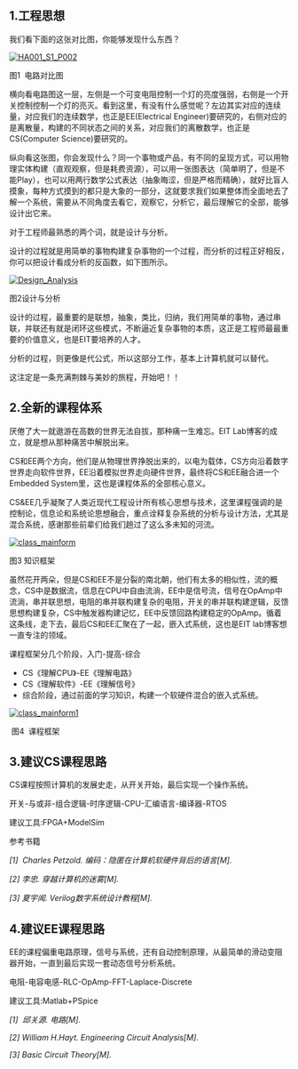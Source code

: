 

## 1.工程思想

我们看下面的这张对比图，你能够发现什么东西？

[![](关于CS和EE课程的个人理解与感悟-EIT%20Lab博客_files/HA001_S1_P002.png "HA001\_S1\_P002")](关于CS和EE课程的个人理解与感悟-EIT%20Lab博客_files/HA001_S1_P002.png)

图1  电路对比图

横向看电路图这一层，左侧是一个可变电阻控制一个灯的亮度强弱，右侧是一个开关控制控制一个灯的亮灭。看到这里，有没有什么感觉呢？左边其实对应的连续量，对应我们的连续数学，也正是EE\(Electrical Engineer\)要研究的，右侧对应的是离散量，构建的不同状态之间的关系，对应我们的离散数学，也正是CS\(Computer Science\)要研究的。

纵向看这张图，你会发现什么？同一个事物或产品，有不同的呈现方式，可以用物理实体构建（直观观察，但是耗费资源），可以用一张图表达（简单明了，但是不能Play），也可以用两行数学公式表达（抽象晦涩，但是严格而精确），就好比盲人摸象，每种方式摸到的都只是大象的一部分，这就要求我们如果整体而全面地去了解一个系统，需要从不同角度去看它，观察它，分析它，最后理解它的全部，能够设计出它来。

对于工程师最熟悉的两个词，就是设计与分析。

设计的过程就是用简单的事物构建复杂事物的一个过程，而分析的过程正好相反，你可以把设计看成分析的反函数，如下图所示。

[![](关于CS和EE课程的个人理解与感悟-EIT%20Lab博客_files/Design_Analysis.png "Design\_Analysis")](关于CS和EE课程的个人理解与感悟-EIT%20Lab博客_files/Design_Analysis.png)

图2设计与分析

设计的过程，最重要的是联想，抽象，类比，归纳，我们用简单的事物，通过串联，并联还有就是闭环这些模式，不断逼近复杂事物的本质，这正是工程师最最重要的价值意义，也是EIT要培养的人才。

分析的过程，则更像是代公式，所以这部分工作，基本上计算机就可以替代。

这注定是一条充满荆棘与美妙的旅程，开始吧！！

## 2.全新的课程体系

厌倦了大一就遨游在高数的世界无法自拔，那种痛一生难忘。EIT Lab博客的成立，就是想从那种痛苦中解脱出来。

CS和EE两个方向，他们是从物理世界挣脱出来的，以电为载体，CS方向沿着数字世界走向软件世界，EE沿着模拟世界走向硬件世界，最终将CS和EE融合进一个Embedded System里，这也是课程体系的全部核心意义。

CS&EE几乎凝聚了人类近现代工程设计所有核心思想与技术，这里课程强调的是控制论，信息论和系统论思想融合，重点诠释复杂系统的分析与设计方法，尤其是混合系统，感谢那些前辈们给我们趟过了这么多未知的河流。

[![](关于CS和EE课程的个人理解与感悟-EIT%20Lab博客_files/class_mainform.png "class\_mainform")](关于CS和EE课程的个人理解与感悟-EIT%20Lab博客_files/class_mainform.png)

图3 知识框架

虽然花开两朵，但是CS和EE不是分裂的南北朝，他们有太多的相似性，流的概念，CS中是数据流，信息在CPU中自由流淌，EE中是信号流，信号在OpAmp中流淌，串并联思想，电阻的串并联构建复杂的电阻，开关的串并联构建逻辑，反馈思想构建复杂，CS中触发器构建记忆，EE中反馈回路构建稳定的OpAmp。循着这条线，走下去，最后CS和EE汇聚在了一起，嵌入式系统，这也是EIT lab博客想一直专注的领域。

课程框架分几个阶段，入门-提高-综合

* CS《理解CPU》-EE《理解电路》
* CS《理解软件》-EE《理解信号》
* 综合阶段，通过前面的学习知识，构建一个软硬件混合的嵌入式系统。

[![](关于CS和EE课程的个人理解与感悟-EIT%20Lab博客_files/class_mainform1.png "class\_mainform1")](关于CS和EE课程的个人理解与感悟-EIT%20Lab博客_files/class_mainform1.png)

 图4  课程框架

## 

## 3.建议CS课程思路

CS课程按照计算机的发展史走，从开关开始，最后实现一个操作系统。

开关-与或非-组合逻辑-时序逻辑-CPU-汇编语言-编译器-RTOS

建议工具:FPGA+ModelSim

参考书籍

_\[1\]  Charles Petzold. 编码：隐匿在计算机软硬件背后的语言\[M\]._

_\[2\] 李忠. 穿越计算机的迷雾\[M\]._

_\[3\] 夏宇闻. Verilog数字系统设计教程\[M\]._

## 4.建议EE课程思路

EE的课程偏重电路原理，信号与系统，还有自动控制原理，从最简单的滑动变阻器开始，一直到最后实现一套动态信号分析系统。

电阻-电容电感-RLC-OpAmp-FFT-Laplace-Discrete

建议工具:Matlab+PSpice

_\[1\]  邱关源. 电路\[M\]._

_\[2\] William H.Hayt. Engineering Circuit Analysis\[M\]._

_\[3\] Basic Circuit Theory\[M\]._



